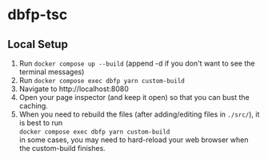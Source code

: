 # dbfp-tsc

## Local Setup

1. Run `docker compose up --build` (append -d if you don't want to see the terminal messages)
1. Run `docker compose exec dbfp yarn custom-build`
1. Navigate to http://localhost:8080
1. Open your page inspector (and keep it open) so that you can bust the caching.
1. When you need to rebuild the files (after adding/editing files in `./src/`), it is best to run  
    `docker compose exec dbfp yarn custom-build`  
    in some cases, you may need to hard-reload your web browser when the custom-build finishes.
